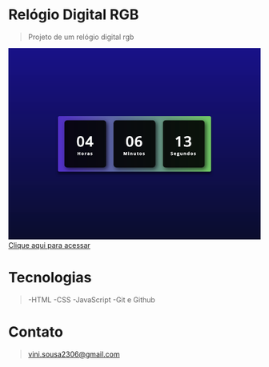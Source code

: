 # Relógio Digital RGB
>Projeto de um relógio digital rgb

![preview](./.github/preview.png)
[Clique aqui para acessar](https://vinis0usa.github.io/relogiorgb/)

# Tecnologias

>-HTML
-CSS
-JavaScript
-Git e Github

# Contato

>vini.sousa2306@gmail.com
